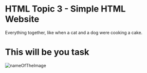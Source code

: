 # HTML Topic 3 - Simple HTML Website

Everything together, like when a cat and a dog were cooking a cake. 

# This will be you task

![nameOfTheImage](insertURLhere)
